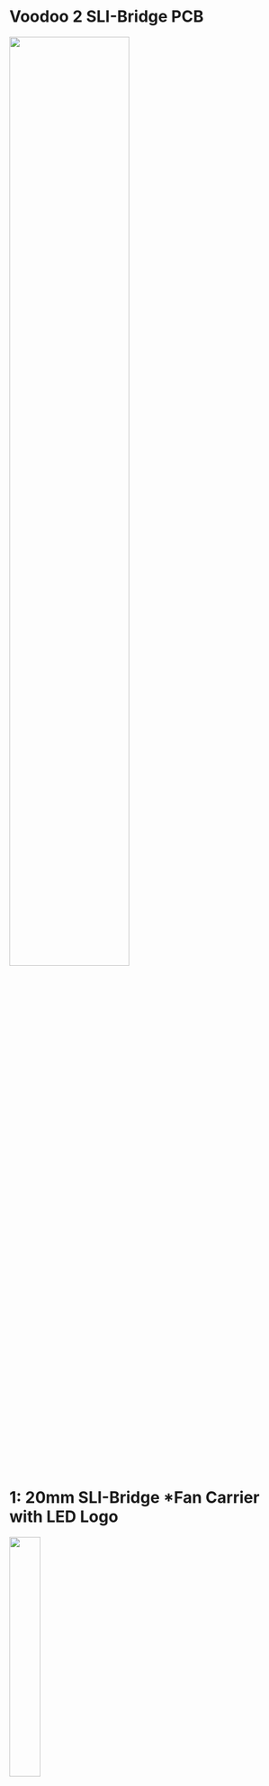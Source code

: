 # Voodoo 2 SLI-Bridge PCB

<img src="https://github.com/MagicPhase/Voodoo-2-SLI-Bridge-PCB/assets/104283546/f8085882-1d4e-4362-ad00-a885498f72ab" width=65% height=65%><br>

# 1: 20mm SLI-Bridge *Fan Carrier with LED Logo<br>
<img src="https://github.com/MagicPhase/Voodoo-2-SLI-Bridge-PCB/assets/104283546/ec9efb5c-6200-4ec8-bff4-0318c89426ba" width=33% height=33%><br>
### [VOODOO2_SLI_20MM_FAN_CARRIER.zip](https://github.com/MagicPhase/Voodoo-2-SLI-Bridge-PCB/blob/main/GERBER/20MM/VOODOO2_SLI_20MM_FAN_CARRIER.zip) - Production Gerber file.<br>
###  ! Important to OPT OUT of manufacturer serialization ! Otherwise, you may get an ugly serial number across the PCB face. Check with your manufacture. 


Requirements:

* 2 x 40mm 12V fans.
* 2 x 34 pin (2 x 17) Female header. If using a "keyed" header, be aware of the pin 1 location! [https://www.digikey.com/en/products/detail/sullins-connector-solutions/SFH11-PBPC-D17-ST-BK/1990092](https://www.digikey.com/en/products/detail/sullins-connector-solutions/SFH11-PBPC-D17-ST-BK/1990092)
* 8 x LEDs (PN: 155124RS73200) surface mount right-angle type. [https://www.digikey.com/en/products/detail/w%C3%BCrth-elektronik/155124RS73200/4490041](https://www.digikey.com/en/products/detail/w%C3%BCrth-elektronik/155124RS73200/4490041)
* 2 x 0805 SMD resistors. (220 ohms for 4 LED chain on 12V)
* 2 x Right-Angle 3 pin 2.54mm pitch pin header. (Top fan header connections - [https://www.sparkfun.com/products/18986](https://www.sparkfun.com/products/18986))
* 1 x JST HX (2.54mm pitch 3 pin bottom side header) main power connection. Any standard 3-pin socket or pin header will work, just beware of polarity.
* * [https://www.digikey.com/en/products/detail/molex/0022232031/26669](https://www.digikey.com/en/products/detail/molex/0022232031/26669)
  * or
  * [https://www.digikey.com/en/products/detail/jst-sales-america-inc/B3B-XH-A/1651046](https://www.digikey.com/en/products/detail/jst-sales-america-inc/B3B-XH-A/1651046)
  * Don't forget to plan how to get power to the PCB. (3 pin fan cable, female to female or make a cable for the JST connector you choose!)
   
# 2: 20mm SLI-Bridge LED Logo<br>

|![20mm_Q1](https://github.com/MagicPhase/Voodoo-2-SLI-Bridge-PCB/assets/104283546/fa047c34-f674-4634-a540-4a44aada0724) [QUAKE](https://github.com/MagicPhase/Voodoo-2-SLI-Bridge-PCB/blob/main/GERBER/20MM/VOODOO2_SLI_20MM_QUAKE.zip)|![20mm_Q2](https://github.com/MagicPhase/Voodoo-2-SLI-Bridge-PCB/assets/104283546/28d678ae-c723-4ccd-8f75-d75a4827fb38) [QUAKE2](https://github.com/MagicPhase/Voodoo-2-SLI-Bridge-PCB/blob/main/GERBER/20MM/VOODOO2_SLI_20MM_QUAKE2.zip)|![20mm_D1](https://github.com/MagicPhase/Voodoo-2-SLI-Bridge-PCB/assets/104283546/eef26bc8-83bf-41f3-8d65-21244890fece) [DOOM](https://github.com/MagicPhase/Voodoo-2-SLI-Bridge-PCB/blob/main/GERBER/20MM/VOODOO2_SLI_20MM_DOOM.zip)|![20mm_D2](https://github.com/MagicPhase/Voodoo-2-SLI-Bridge-PCB/assets/104283546/8a9c2d1a-013e-4919-aea9-5a53acbdc786) [DOOM2](https://github.com/MagicPhase/Voodoo-2-SLI-Bridge-PCB/blob/main/GERBER/20MM/VOODOO2_SLI_20MM_DOOM2.zip)|
| :---: | :---: | :---: | :---: |

Requirements:

* 2 x 34 pin (2 x 17) Female header. If using a "keyed" header, be aware of the pin 1 location! [https://www.digikey.com/en/products/detail/sullins-connector-solutions/SFH11-PBPC-D17-ST-BK/1990092](https://www.digikey.com/en/products/detail/sullins-connector-solutions/SFH11-PBPC-D17-ST-BK/1990092)
* 8 x LEDs (9 LEDs for the QUAKE2 bridge!) (PN: 155124RS73200) surface mount right-angle type. [https://www.digikey.com/en/products/detail/w%C3%BCrth-elektronik/155124RS73200/4490041](https://www.digikey.com/en/products/detail/w%C3%BCrth-elektronik/155124RS73200/4490041)
* 2 x 0805 SMD resistors. (220 ohms for 4 LED chain on 12V) - (QUAKE2 sub one resistor for 120 ohm on the 5 LED chain!)
* 1 x JST ZH 2 pin SMD socket - [https://www.digikey.com/en/products/detail/jst-sales-america-inc/S2B-ZR-SM4A-TF/926600](https://www.digikey.com/en/products/detail/jst-sales-america-inc/S2B-ZR-SM4A-TF/926600). You'll need a female ZH to 3 pin fan header cable to power the LEDs. Be aware and double-check polarity!

# 3: 40mm SLI-Bridge (1 PCI Spacer) No LED<br>
Requirements:

# 4: 60mm SLI-Bridge (2 PCI Spacer) LED Logo<br>
<img src="https://github.com/MagicPhase/Voodoo-2-SLI-Bridge-PCB/assets/104283546/d9a71dea-862d-4164-8de2-353da02f2abb" width=25% height=25%><br>

### [VOODOO2_SLI_60MM_ANIMATED_v1.1.zip](https://github.com/MagicPhase/Voodoo-2-SLI-Bridge-PCB/blob/main/GERBER/60MM/VOODOO2_SLI_60MM_ANIMATED_v1.1.zip)

Once assembled, use an ISP programmer like [https://www.sparkfun.com/products/9825](https://www.sparkfun.com/products/9825) or Arduino Uno setup for ISP programming.

Requirements:

* 2 x 34 pin (2 x 17) Female header. If using a "keyed" header, be aware of the pin 1 location! [https://www.digikey.com/en/products/detail/sullins-connector-solutions/SFH11-PBPC-D17-ST-BK/1990092](https://www.digikey.com/en/products/detail/sullins-connector-solutions/SFH11-PBPC-D17-ST-BK/1990092)
* 8 x 4691 neopixle LED. [https://www.digikey.com/en/products/detail/adafruit-industries-llc/4691/13170955](https://www.digikey.com/en/products/detail/adafruit-industries-llc/4691/13170955)
* 1 x 0805 10uf 25v SMD Ceramic Capacitor. [https://www.digikey.com/en/products/detail/murata-electronics/GRM21BC71E106ME11L/5027582](https://www.digikey.com/en/products/detail/murata-electronics/GRM21BC71E106ME11L/5027582)
* 3 x 0603 1uf 10v SMD Ceramic Capacitor. [https://www.digikey.com/en/products/detail/samsung-electro-mechanics/CL10B105KP8NNNC/3887604](https://www.digikey.com/en/products/detail/samsung-electro-mechanics/CL10B105KP8NNNC/3887604)
* 1 x 0402 50ohm SMD resistor. [https://www.digikey.com/en/products/detail/yageo/AC0402JR-0750RL/5895686](https://www.digikey.com/en/products/detail/yageo/AC0402JR-0750RL/5895686)
* 1 x 5V regulator AMS1117-5.0 or equivalent (SOT-223). [https://www.amazon.com/Bridgold-AMS1117-5-0-AMS1117-5-0V-Regulator-Voltage/dp/B07NYQHQSJ](https://www.amazon.com/Bridgold-AMS1117-5-0-AMS1117-5-0V-Regulator-Voltage/dp/B07NYQHQSJ)
* 1 x ATTINY85-20MU microcontroller. [https://www.mouser.com/ProductDetail/556-ATTINY85-20MU](https://www.mouser.com/ProductDetail/556-ATTINY85-20MU)
* 1 x JST ZH 2 pin SMD socket - [https://www.digikey.com/en/products/detail/jst-sales-america-inc/S2B-ZR-SM4A-TF/926600](https://www.digikey.com/en/products/detail/jst-sales-america-inc/S2B-ZR-SM4A-TF/926600). You'll need a female ZH to 3 pin fan header cable to power the LEDs. Be aware and double-check polarity!


